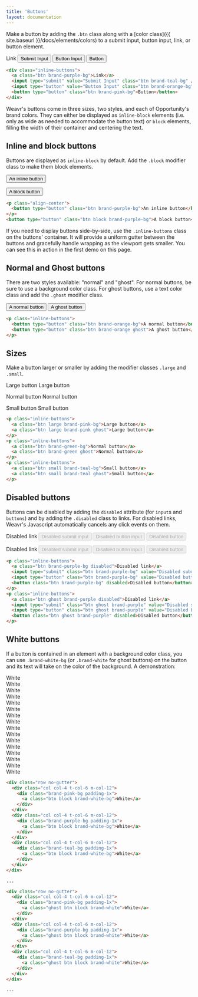 ```yaml
---
title: 'Buttons'
layout: documentation
---
```


Make a button by adding the `.btn` class along with a [color class]({{ site.baseurl }}/docs/elements/colors) to a submit input, button input, link, or button element.

<div class="demo">
  <div class="inline-buttons">
    <a class="btn brand-purple-bg">Link</a>
    <input type="submit" value="Submit Input" class="btn brand-teal-bg" />
    <input type="button" value="Button Input" class="btn brand-orange-bg" />
    <button type="button" class="btn brand-pink-bg">Button</button>
  </div>
</div>

~~~html
<div class="inline-buttons">
  <a class="btn brand-purple-bg">Link</a>
  <input type="submit" value="Submit Input" class="btn brand-teal-bg" />
  <input type="button" value="Button Input" class="btn brand-orange-bg" />
  <button type="button" class="btn brand-pink-bg">Button</button>
</div>
~~~

Weavr's buttons come in three sizes, two styles, and each of Opportunity's brand colors. They can either be displayed as `inline-block` elements (i.e. only as wide as needed to accommodate the button text) or `block` elements, filling the width of their container and centering the text.

## Inline and block buttons

Buttons are displayed as `inline-block` by default. Add the `.block` modifier class to make them block elements.

<div class="demo">
  <p class="align-center">
    <button type="button" class="btn brand-purple-bg">An inline button</button>
  </p>
  <button type="button" class="btn block brand-purple-bg">A block button</button>
</div>

~~~html
<p class="align-center">
  <button type="button" class="btn brand-purple-bg">An inline button</button>
</p>
<button type="button" class="btn block brand-purple-bg">A block button</button>
~~~

If you need to display buttons side-by-side, use the `.inline-buttons` class on the buttons' container. It will provide a uniform gutter between the buttons and gracefully handle wrapping as the viewport gets smaller. You can see this in action in the first demo on this page.

## Normal and Ghost buttons

There are two styles available: "normal" and "ghost". For normal buttons, be sure to use a background color class. For ghost buttons, use a text color class and add the `.ghost` modifier class.

<div class="demo">
  <div class="inline-buttons">
    <button type="button" class="btn brand-orange-bg">A normal button</button>
    <button type="button" class="btn brand-orange ghost">A ghost button</button>
  </div>
</div>

~~~html
<p class="inline-buttons">
  <button type="button" class="btn brand-orange-bg">A normal button</button>
  <button type="button" class="btn brand-orange ghost">A ghost button</button>
</p>
~~~

## Sizes

Make a button larger or smaller by adding the modifier classes `.large` and `.small`.

<div class="demo">
  <p class="inline-buttons">
    <a class="btn large brand-pink-bg">Large button</a>
    <a class="btn large brand-pink ghost">Large button</a>
  </p>
  <p class="inline-buttons">
    <a class="btn brand-green-bg">Normal button</a>
    <a class="btn brand-green ghost">Normal button</a>
  </p>
  <p class="inline-buttons">
    <a class="btn small brand-teal-bg">Small button</a>
    <a class="btn small brand-teal ghost">Small button</a>
  </p>
</div>

~~~html
<p class="inline-buttons">
  <a class="btn large brand-pink-bg">Large button</a>
  <a class="btn large brand-pink ghost">Large button</a>
</p>
<p class="inline-buttons">
  <a class="btn brand-green-bg">Normal button</a>
  <a class="btn brand-green ghost">Normal button</a>
</p>
<p class="inline-buttons">
  <a class="btn small brand-teal-bg">Small button</a>
  <a class="btn small brand-teal ghost">Small button</a>
</p>
~~~

## Disabled buttons

Buttons can be disabled by adding the `disabled` attribute (for `input`s and `buttons`) and by adding the `.disabled` class to links. For disabled links, Weavr's Javascript automatically cancels any click events on them.

<div class="demo">
  <p class="inline-buttons">
    <a class="btn brand-purple-bg disabled">Disabled link</a>
    <input type="submit" class="btn brand-purple-bg" value="Disabled submit input" disabled />
    <input type="button" class="btn brand-purple-bg" value="Disabled button input" disabled />
    <button class="btn brand-purple-bg" disabled>Disabled button</button>
  </p>
  <p class="inline-buttons">
    <a class="btn ghost brand-purple disabled">Disabled link</a>
    <input type="submit" class="btn ghost brand-purple" value="Disabled submit input" disabled />
    <input type="button" class="btn ghost brand-purple" value="Disabled button input" disabled />
    <button class="btn ghost brand-purple" disabled>Disabled button</button>
  </p>
</div>

~~~html
<p class="inline-buttons">
  <a class="btn brand-purple-bg disabled">Disabled link</a>
  <input type="submit" class="btn brand-purple-bg" value="Disabled submit input" disabled />
  <input type="button" class="btn brand-purple-bg" value="Disabled button input" disabled />
  <button class="btn brand-purple-bg" disabled>Disabled button</button>
</p>
<p class="inline-buttons">
  <a class="btn ghost brand-purple disabled">Disabled link</a>
  <input type="submit" class="btn ghost brand-purple" value="Disabled submit input" disabled />
  <input type="button" class="btn ghost brand-purple" value="Disabled button input" disabled />
  <button class="btn ghost brand-purple" disabled>Disabled button</button>
</p>
~~~

## White buttons

If a button is contained in an element with a background color class, you can use `.brand-white-bg` (or `.brand-white` for ghost buttons) on the button and its text will take on the color of the background. A demonstration:

<div class="demo">
  <div class="row no-gutter">
    <div class="col col-4 t-col-6 m-col-12">
      <div class="brand-pink-bg padding-1x">
        <a class="btn block brand-white-bg">White</a>
      </div>
    </div>
    <div class="col col-4 t-col-6 m-col-12">
      <div class="brand-purple-bg padding-1x">
        <a class="btn block brand-white-bg">White</a>
      </div>
    </div>
    <div class="col col-4 t-col-6 m-col-12">
      <div class="brand-teal-bg padding-1x">
        <a class="btn block brand-white-bg">White</a>
      </div>
    </div>
  </div>
  <div class="row no-gutter">
    <div class="col col-4 t-col-6 m-col-12">
      <div class="brand-orange-bg padding-1x">
        <a class="btn block brand-white-bg">White</a>
      </div>
    </div>
    <div class="col col-4 t-col-6 m-col-12">
      <div class="brand-green-bg padding-1x">
        <a class="btn block brand-white-bg">White</a>
      </div>
    </div>
    <div class="col col-4 t-col-6 m-col-12">
      <div class="brand-darkgray-bg padding-1x">
        <a class="btn block brand-white-bg">White</a>
      </div>
    </div>
  </div>
  <div class="row no-gutter">
    <div class="col col-4 t-col-6 m-col-12">
      <div class="brand-gray-bg padding-1x">
        <a class="btn block brand-white-bg">White</a>
      </div>
    </div>
    <div class="col col-4 t-col-6 m-col-12">
      <div class="brand-offwhite-bg padding-1x">
        <a class="btn block brand-white-bg">White</a>
      </div>
    </div>
  </div>
  <div class="row no-gutter">
    <div class="col col-4 t-col-6 m-col-12">
      <div class="brand-pink-bg padding-1x">
        <a class="ghost btn block brand-white">White</a>
      </div>
    </div>
    <div class="col col-4 t-col-6 m-col-12">
      <div class="brand-purple-bg padding-1x">
        <a class="ghost btn block brand-white">White</a>
      </div>
    </div>
    <div class="col col-4 t-col-6 m-col-12">
      <div class="brand-teal-bg padding-1x">
        <a class="ghost btn block brand-white">White</a>
      </div>
    </div>
  </div>
  <div class="row no-gutter">
    <div class="col col-4 t-col-6 m-col-12">
      <div class="brand-orange-bg padding-1x">
        <a class="ghost btn block brand-white">White</a>
      </div>
    </div>
    <div class="col col-4 t-col-6 m-col-12">
      <div class="brand-green-bg padding-1x">
        <a class="ghost btn block brand-white">White</a>
      </div>
    </div>
    <div class="col col-4 t-col-6 m-col-12">
      <div class="brand-darkgray-bg padding-1x">
        <a class="ghost btn block brand-white">White</a>
      </div>
    </div>
  </div>
  <div class="row no-gutter">
    <div class="col col-4 t-col-6 m-col-12">
      <div class="brand-gray-bg padding-1x">
        <a class="ghost btn block brand-white">White</a>
      </div>
    </div>
    <div class="col col-4 t-col-6 m-col-12">
      <div class="brand-offwhite-bg padding-1x">
        <a class="ghost btn block brand-white">White</a>
      </div>
    </div>
  </div>
</div>

~~~html
<div class="row no-gutter">
  <div class="col col-4 t-col-6 m-col-12">
    <div class="brand-pink-bg padding-1x">
      <a class="btn block brand-white-bg">White</a>
    </div>
  </div>
  <div class="col col-4 t-col-6 m-col-12">
    <div class="brand-purple-bg padding-1x">
      <a class="btn block brand-white-bg">White</a>
    </div>
  </div>
  <div class="col col-4 t-col-6 m-col-12">
    <div class="brand-teal-bg padding-1x">
      <a class="btn block brand-white-bg">White</a>
    </div>
  </div>
</div>

...

<div class="row no-gutter">
  <div class="col col-4 t-col-6 m-col-12">
    <div class="brand-pink-bg padding-1x">
      <a class="ghost btn block brand-white">White</a>
    </div>
  </div>
  <div class="col col-4 t-col-6 m-col-12">
    <div class="brand-purple-bg padding-1x">
      <a class="ghost btn block brand-white">White</a>
    </div>
  </div>
  <div class="col col-4 t-col-6 m-col-12">
    <div class="brand-teal-bg padding-1x">
      <a class="ghost btn block brand-white">White</a>
    </div>
  </div>
</div>

...

~~~
